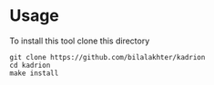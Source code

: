 # Usage

To install this tool clone this directory

    git clone https://github.com/bilalakhter/kadrion
    cd kadrion
    make install
